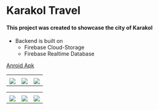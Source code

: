 # Karakol Travel
#### This project was created to showcase the city of Karakol

+ Backend is built on
  + Firebase Cloud-Storage
  + Firebase Realtime Database


[Anroid Apk](https://drive.google.com/drive/folders/1kdL_o0ozYhf0ZlFrPHEERw10Z9_HzDyg?usp=sharing) 

 
 
<table>
  <tr>
     <td></td>
     <td></td>
     <td></td>
  </tr>
  <tr>
    <td valign="top"><img src="https://user-images.githubusercontent.com/105007162/199481684-dc4ae52e-acd1-40ea-8180-470c88d6b1b7.gif"></td>
    <td valign="top"><img src="https://user-images.githubusercontent.com/105007162/199483931-a492d056-96ec-4470-99c5-2be13ec1037d.gif"></td>
    <td valign="top"><img src="https://user-images.githubusercontent.com/105007162/199486391-c7f30b7b-2099-4098-81ca-dfcffc851ca0.gif"></td>
  </tr>
 </table>
 
 <table>
  <tr>
     <td></td>
     <td></td>
     <td></td>
  </tr>
  <tr>
    <td valign="top"><img src="https://user-images.githubusercontent.com/105007162/201727023-0fb2c82d-7221-4748-abb7-91c574a458af.jpg"></td>
    <td valign="top"><img src="https://user-images.githubusercontent.com/105007162/201727111-cbb9078f-6ffa-4a16-a6e1-d3a202ababb9.jpg"></td>
    <td valign="top"><img src="https://user-images.githubusercontent.com/105007162/201727194-668c20c8-58a7-43a8-a9e6-116702a86d5a.jpg"></td>
  </tr>
 </table>


